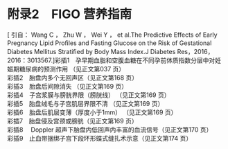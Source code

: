 # 附录2　FIGO 营养指南  
[  引自： Wang C ， Zhu W ， Wei Y ， et al.The Predictive Effects of Early Pregnancy Lipid Proﬁles and Fasting Glucose  on the Risk of Gestational Diabetes Mellitus Stratiﬁed by Body Mass Index.J Diabetes Res，2016，2016：3013567.]彩插1　孕早期血脂和空腹血糖在不同孕前体质指数分层中对妊娠期糖尿病的预测作用 （见正文第037 页）  
彩插2　胎盘内多个无回声区（见正文第168 页）  
彩插3　胎盘后间隙消失 （见正文第169 页）  
彩插4　子宫浆膜与膀胱界限（膀胱线） （见正文第169 页）  
彩插5　胎盘绒毛与子宫肌层界限不清 （见正文第169 页）  
彩插6　胎盘后肌层变薄（厚度小于1mm） （见正文第169 页）  
彩插7　胎盘侵及宫颈或膀胱（见正文第169 页）  
彩插8　 Doppler 超声下胎盘内低回声内丰富的血流信号（见正文第170 页）  
彩插9　止血带捆绑子宫下段环形蝶式缝扎术示意（见正文第174 页）  
